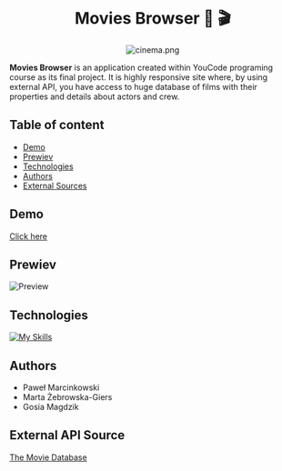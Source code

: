 <div align="center">

# Movies Browser 🍿 🎬

![cinema.png](/cinema.png)

</div>

**Movies Browser** is an application created within YouCode programing course as its final project. It is highly responsive site where, by using external API, you have access to huge database of films with their properties and details about actors and crew. 

## Table of content

- [Demo](#demo)
- [Prewiev](#Prewiev)
- [Technologies](#technologies)
- [Authors](#authors)
- [External Sources](#external-sources)

## Demo

[Click here](https://marcinkpawel.github.io/movies-browser/)

## Prewiev

![Preview](/Browser.gif)

## Technologies

[![My Skills](https://skillicons.dev/icons?i=html,css,js,react,redux,git,github)](https://skillicons.dev)


## Authors

- Paweł Marcinkowski 
- Marta Żebrowska-Giers 
- Gosia Magdzik 

## External API Source

[The Movie Database](https://www.themoviedb.org/)





